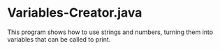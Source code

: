 # Variables-Creator.java
This program shows how to use strings and numbers, turning them into variables that can be called to print.
